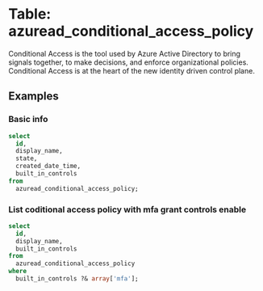 # Table: azuread_conditional_access_policy

Conditional Access is the tool used by Azure Active Directory to bring signals together, to make decisions, and enforce organizational policies. Conditional Access is at the heart of the new identity driven control plane.

## Examples

### Basic info

```sql
select
  id,
  display_name,
  state,
  created_date_time,
  built_in_controls
from
  azuread_conditional_access_policy;
```

### List coditional access policy with mfa grant controls enable

```sql
select
  id,
  display_name,
  built_in_controls
from
  azuread_conditional_access_policy
where
  built_in_controls ?& array['mfa'];
```